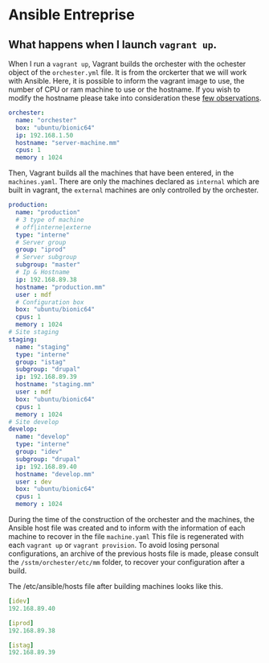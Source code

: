 # Ansible Entreprise

## What happens when I launch `vagrant up`.
When I run a `vagrant up`, Vagrant builds the orchester with the ochester object of the `orchester.yml` file. It is from the orckerter that we will work with Ansible.
Here, it is possible to inform the vagrant image to use, the number of CPU or ram machine to use or the hostname.
If you wish to modify the hostname please take into consideration these [few observations](../certificates/README.md).

``` yaml
orchester:
  name: "orchester"
  box: "ubuntu/bionic64"
  ip: 192.168.1.50
  hostname: "server-machine.mm"
  cpus: 1
  memory : 1024
```

Then, Vagrant builds all the machines that have been entered, in the `machines.yaml`. There are only the machines declared as `internal` which are built in vagrant, the `external` machines are only controlled by the orchester.
``` yaml
production:
  name: "production"
  # 3 type of machine
  # off|interne|externe
  type: "interne"
  # Server group
  group: "iprod"
  # Server subgroup
  subgroup: "master"
  # Ip & Hostname
  ip: 192.168.89.38
  hostname: "production.mm"
  user : mdf
  # Configuration box
  box: "ubuntu/bionic64"
  cpus: 1
  memory : 1024
# Site staging
staging:
  name: "staging"
  type: "interne"
  group: "istag"
  subgroup: "drupal"
  ip: 192.168.89.39
  hostname: "staging.mm"
  user : mdf
  box: "ubuntu/bionic64"
  cpus: 1
  memory : 1024
# Site develop
develop:
  name: "develop"
  type: "interne"
  group: "idev"
  subgroup: "drupal"
  ip: 192.168.89.40
  hostname: "develop.mm"
  user : dev
  box: "ubuntu/bionic64"
  cpus: 1
  memory : 1024
```

During the time of the construction of the orchester and the machines, the Ansible host file was created and to inform with the information of each machine to recover in the file `machine.yaml`
This file is regenerated with each `vagrant up` or `vagrant provision`. To avoid losing personal configurations, an archive of the previous hosts file is made, please consult the `/sstm/orchester/etc/mm` folder, to recover your configuration after a build.

The /etc/ansible/hosts file after building machines looks like this.
``` yaml
[idev]
192.168.89.40

[iprod]
192.168.89.38

[istag]
192.168.89.39                                                 
```